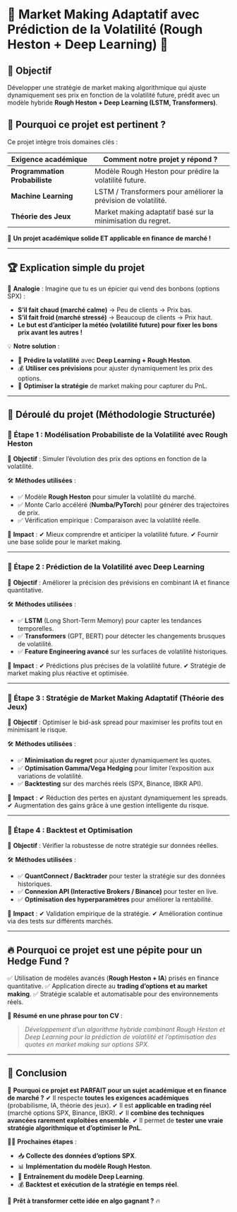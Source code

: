 # 📌 Market Making Adaptatif avec Prédiction de la Volatilité (Rough Heston + Deep Learning) 🚀

## 🎯 Objectif
Développer une stratégie de market making algorithmique qui ajuste dynamiquement ses prix en fonction de la volatilité future, prédit avec un modèle hybride **Rough Heston + Deep Learning (LSTM, Transformers)**.

## 📌 Pourquoi ce projet est pertinent ?

Ce projet intègre trois domaines clés :

| **Exigence académique** | **Comment notre projet y répond ?** |
|-----------------|---------------------------------|
| **Programmation Probabiliste** | Modèle Rough Heston pour prédire la volatilité future. |
| **Machine Learning** | LSTM / Transformers pour améliorer la prévision de volatilité. |
| **Théorie des Jeux** | Market making adaptatif basé sur la minimisation du regret. |

🚀 **Un projet académique solide ET applicable en finance de marché !**

---

## 🏆 Explication simple du projet

📌 **Analogie** : Imagine que tu es un épicier qui vend des bonbons (options SPX) :
- **S’il fait chaud (marché calme)** → Peu de clients → Prix bas.
- **S’il fait froid (marché stressé)** → Beaucoup de clients → Prix haut.
- **Le but est d’anticiper la météo (volatilité future) pour fixer les bons prix avant les autres !**

💡 **Notre solution** :
- 🧠 **Prédire la volatilité** avec **Deep Learning + Rough Heston**.
- 💰 **Utiliser ces prévisions** pour ajuster dynamiquement les prix des options.
- 🎯 **Optimiser la stratégie** de market making pour capturer du PnL.

---

## 🔹 Déroulé du projet (Méthodologie Structurée)

### 🎯 Étape 1 : Modélisation Probabiliste de la Volatilité avec Rough Heston

📌 **Objectif** : Simuler l’évolution des prix des options en fonction de la volatilité.

🛠 **Méthodes utilisées** :
- ✅ Modèle **Rough Heston** pour simuler la volatilité du marché.
- ✅ Monte Carlo accéléré (**Numba/PyTorch**) pour générer des trajectoires de prix.
- ✅ Vérification empirique : Comparaison avec la volatilité réelle.

🔹 **Impact** :
✔ Mieux comprendre et anticiper la volatilité future.
✔ Fournir une base solide pour le market making.

---

### 🎯 Étape 2 : Prédiction de la Volatilité avec Deep Learning

📌 **Objectif** : Améliorer la précision des prévisions en combinant IA et finance quantitative.

🛠 **Méthodes utilisées** :
- ✅ **LSTM** (Long Short-Term Memory) pour capter les tendances temporelles.
- ✅ **Transformers** (GPT, BERT) pour détecter les changements brusques de volatilité.
- ✅ **Feature Engineering avancé** sur les surfaces de volatilité historiques.

🔹 **Impact** :
✔ Prédictions plus précises de la volatilité future.
✔ Stratégie de market making plus réactive et optimisée.

---

### 🎯 Étape 3 : Stratégie de Market Making Adaptatif (Théorie des Jeux)

📌 **Objectif** : Optimiser le bid-ask spread pour maximiser les profits tout en minimisant le risque.

🛠 **Méthodes utilisées** :
- ✅ **Minimisation du regret** pour ajuster dynamiquement les quotes.
- ✅ **Optimisation Gamma/Vega Hedging** pour limiter l’exposition aux variations de volatilité.
- ✅ **Backtesting** sur des marchés réels (SPX, Binance, IBKR API).

🔹 **Impact** :
✔ Réduction des pertes en ajustant dynamiquement les spreads.
✔ Augmentation des gains grâce à une gestion intelligente du risque.

---

### 🎯 Étape 4 : Backtest et Optimisation

📌 **Objectif** : Vérifier la robustesse de notre stratégie sur données réelles.

🛠 **Méthodes utilisées** :
- ✅ **QuantConnect / Backtrader** pour tester la stratégie sur des données historiques.
- ✅ **Connexion API (Interactive Brokers / Binance)** pour tester en live.
- ✅ **Optimisation des hyperparamètres** pour améliorer la rentabilité.

🔹 **Impact** :
✔ Validation empirique de la stratégie.
✔ Amélioration continue via des tests sur différents marchés.

---

## 🔥 Pourquoi ce projet est une pépite pour un Hedge Fund ?

✅ Utilisation de modèles avancés (**Rough Heston + IA**) prisés en finance quantitative.
✅ Application directe au **trading d’options et au market making**.
✅ Stratégie scalable et automatisable pour des environnements réels.

📌 **Résumé en une phrase pour ton CV** :
> *Développement d’un algorithme hybride combinant Rough Heston et Deep Learning pour la prédiction de volatilité et l’optimisation des quotes en market making sur options SPX.*

---

## 🚀 Conclusion

📌 **Pourquoi ce projet est PARFAIT pour un sujet académique et en finance de marché ?**
✔ Il respecte **toutes les exigences académiques** (probabilisme, IA, théorie des jeux).
✔ Il est **applicable en trading réel** (marché options SPX, Binance, IBKR).
✔ Il **combine des techniques avancées rarement exploitées ensemble**.
✔ Il permet de **tester une vraie stratégie algorithmique et d’optimiser le PnL**.

👨‍💻 **Prochaines étapes** :
- 📥 **Collecte des données d’options SPX**.
- 📊 **Implémentation du modèle Rough Heston**.
- 🧠 **Entraînement du modèle Deep Learning**.
- 💰 **Backtest et exécution de la stratégie en temps réel**.

🚀 **Prêt à transformer cette idée en algo gagnant ?** 🔥